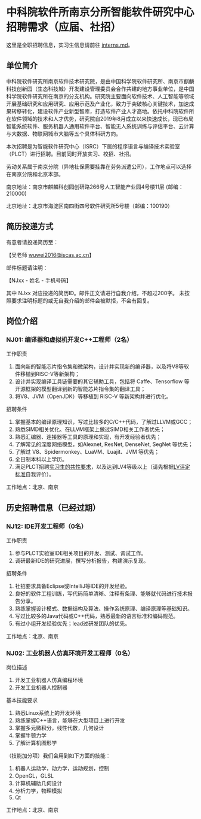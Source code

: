 # 中科院软件所南京分所智能软件研究中心招聘需求（应届、社招）

这里是全职招聘信息，实习生信息请前往 [interns.md](interns.md)。

## 单位简介

中科院软件研究所南京软件技术研究院，是由中国科学院软件研究所、南京市麒麟科技创新园（生态科技城）开发建设管理委员会合作共建的地方事业单位，是中国科学院软件研究所在南京的分支机构。研究院主要面向软件技术、人工智能等领域开展基础研究和应用研究、应用示范及产业化，致力于突破核心关键技术，加速成果转移转化，建设软件产业新型智库，打造软件产业人才高地。依托中科院软件所在软件领域的技术和人才优势，研究院自2019年8月成立以来快速成长，现已布局智能系统软件、服务机器人通用软件平台、智能无人系统训练与评估平台、云计算与大数据、物联网城市大脑等五个具体科研方向。

本次招聘是为智能软件研究中心（ISRC）下属的程序语言与编译技术实验室（PLCT）进行招聘。目前同时开放实习、校招、社招。

劳动关系属于南京分院（异地社保需要挂靠在劳务派遣公司），工作地点可以选择在南京分院和北京本部。

南京地址：南京市麒麟科创园创研路266号人工智能产业园4号楼11层 (邮编：210000)

北京地址：北京市海淀区南四街四号软件研究所5号楼（邮编：100190）

## 简历投递方式

有意者请投递简历至：

【吴老师 wuwei2016@iscas.ac.cn】

邮件标题请注明：

【NJxx - 姓名 - 手机号码】

其中 NJxx 对应投递的简历ID。邮件正文请进行自我介绍，不超过200字。
未按照要求注明标题的或无自我介绍的邮件会被默拒，不会有回复。

## 岗位介绍

### NJ01: 编译器和虚拟机开发C++工程师（2名）

工作职责

1. 面向新的智能芯片指令集和微架构，设计并实现新的编译器，以及将V8等软件移植到RISC-V等新架构；
2. 设计并实现编译工具链需要的其它辅助工具，包括将 Caffe、Tensorflow 等开源框架的模型翻译到新的智能芯片指令集的翻译工具；
3. 将V8、JVM（OpenJDK）等移植到 RISC-V 等新架构并进行优化。

招聘条件

1. 掌握基本的编译原理知识，写过比较多的C/C++代码，了解过LLVM或GCC；
2. 熟悉SIMD相关优化、在LLVM框架上做过SIMD相关工作者优先；
3. 熟悉汇编器、连接器等工具的原理和实现，有开发经验者优先；
4. 了解常见的深度网络模型，如Alexnet, ResNet, DenseNet, SegNet 等优先；
5. 了解过 V8、Spidermonkey、LuaVM、Luajit、JVM 等优先；
6. 全日制本科以上学历。
7. 满足PLCT招聘[实习生的共性要求](interns.md)，以及达到LV4等级以上（请先根据[LV评定标准](https://github.com/lazyparser/weloveinterns/blob/master/how-do-we-rank-interns.md)自我评价）。

工作地点：北京、南京

## 历史招聘信息（已经过期）

### NJ12: IDE开发工程师（0名）

工作职责

1. 参与PLCT实验室IDE相关项目的开发、测试、调试工作。
2. 调研最新IDE的研究进展，撰写分析报告，构建演示复现。

招聘条件

1. 社招要求具备Eclipse或IntelliJ等IDE的开发经验。
2. 良好的软件工程训练，写代码简单清晰、注释有条理、能够就代码进行技术报告分享。
3. 熟练掌握设计模式、数据结构及算法、操作系统原理、编译原理等基础知识。
4. 写过比较多的Java代码或C++代码，熟悉最新的语言标准和编码规范。
5. 有过小组开发经验优先；lead过研发团队的优先。

工作地点：北京、南京

### NJ02: 工业机器人仿真环境开发工程师（0名）

岗位描述

1. 开发工业机器人仿真编程环境
2. 开发工业机器人控制器

基本技能要求

1. 熟悉Linux系统上的开发环境
2. 熟练掌握C++语言，能够在大型项目上进行开发
3. 掌握多元微积分，线性代数，几何设计
4. 掌握牛顿力学
5. 了解计算机图形学

（技能加分项）我们会用到如下方面的技能：

1. 机器人运动学，动力学，运动规划，控制
2. OpenGL，GLSL
3. 计算机辅助几何设计
4. 分析力学，物理模拟
5. Qt

工作地点：北京、南京
